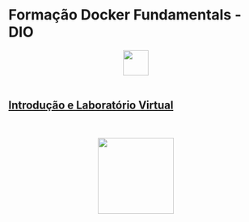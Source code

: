 # Formação Docker Fundamentals - DIO

<div align="center">
  <img src="https://hermes.digitalinnovation.one/assets/diome/logo.png" height="50px">
  <br><br>
</div>

## [Introdução e Laboratório Virtual](./introDocker.md)

<div align="center">
  <br><br>
  <img src="https://cdn.jsdelivr.net/gh/devicons/devicon/icons/docker/docker-original.svg" height="150px">
</div>

